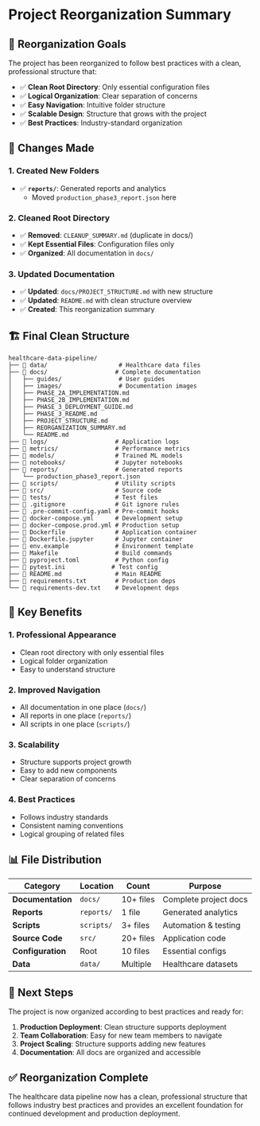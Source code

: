 # Project Reorganization Summary

## 🎯 **Reorganization Goals**

The project has been reorganized to follow best practices with a clean, professional structure that:

- ✅ **Clean Root Directory**: Only essential configuration files
- ✅ **Logical Organization**: Clear separation of concerns
- ✅ **Easy Navigation**: Intuitive folder structure
- ✅ **Scalable Design**: Structure that grows with the project
- ✅ **Best Practices**: Industry-standard organization

## 📁 **Changes Made**

### **1. Created New Folders**

- ✅ **`reports/`**: Generated reports and analytics
  - Moved `production_phase3_report.json` here

### **2. Cleaned Root Directory**

- ✅ **Removed**: `CLEANUP_SUMMARY.md` (duplicate in docs/)
- ✅ **Kept Essential Files**: Configuration files only
- ✅ **Organized**: All documentation in `docs/`

### **3. Updated Documentation**

- ✅ **Updated**: `docs/PROJECT_STRUCTURE.md` with new structure
- ✅ **Updated**: `README.md` with clean structure overview
- ✅ **Created**: This reorganization summary

## 🏗️ **Final Clean Structure**

```
healthcare-data-pipeline/
├── 📁 data/                    # Healthcare data files
├── 📁 docs/                   # Complete documentation
│   ├── guides/                # User guides
│   ├── images/                # Documentation images
│   ├── PHASE_2A_IMPLEMENTATION.md
│   ├── PHASE_2B_IMPLEMENTATION.md
│   ├── PHASE_3_DEPLOYMENT_GUIDE.md
│   ├── PHASE_3_README.md
│   ├── PROJECT_STRUCTURE.md
│   ├── REORGANIZATION_SUMMARY.md
│   └── README.md
├── 📁 logs/                   # Application logs
├── 📁 metrics/                # Performance metrics
├── 📁 models/                 # Trained ML models
├── 📁 notebooks/              # Jupyter notebooks
├── 📁 reports/                # Generated reports
│   └── production_phase3_report.json
├── 📁 scripts/                # Utility scripts
├── 📁 src/                    # Source code
├── 📁 tests/                  # Test files
├── 📄 .gitignore              # Git ignore rules
├── 📄 .pre-commit-config.yaml # Pre-commit hooks
├── 📄 docker-compose.yml      # Development setup
├── 📄 docker-compose.prod.yml # Production setup
├── 📄 Dockerfile              # Application container
├── 📄 Dockerfile.jupyter      # Jupyter container
├── 📄 env.example             # Environment template
├── 📄 Makefile                # Build commands
├── 📄 pyproject.toml          # Python config
├── 📄 pytest.ini             # Test config
├── 📄 README.md               # Main README
├── 📄 requirements.txt        # Production deps
└── 📄 requirements-dev.txt    # Development deps
```

## 🎯 **Key Benefits**

### **1. Professional Appearance**

- Clean root directory with only essential files
- Logical folder organization
- Easy to understand structure

### **2. Improved Navigation**

- All documentation in one place (`docs/`)
- All reports in one place (`reports/`)
- All scripts in one place (`scripts/`)

### **3. Scalability**

- Structure supports project growth
- Easy to add new components
- Clear separation of concerns

### **4. Best Practices**

- Follows industry standards
- Consistent naming conventions
- Logical grouping of related files

## 📊 **File Distribution**

| Category          | Location   | Count     | Purpose               |
| ----------------- | ---------- | --------- | --------------------- |
| **Documentation** | `docs/`    | 10+ files | Complete project docs |
| **Reports**       | `reports/` | 1 file    | Generated analytics   |
| **Scripts**       | `scripts/` | 3+ files  | Automation & testing  |
| **Source Code**   | `src/`     | 20+ files | Application code      |
| **Configuration** | Root       | 10 files  | Essential configs     |
| **Data**          | `data/`    | Multiple  | Healthcare datasets   |

## 🚀 **Next Steps**

The project is now organized according to best practices and ready for:

1. **Production Deployment**: Clean structure supports deployment
2. **Team Collaboration**: Easy for new team members to navigate
3. **Project Scaling**: Structure supports adding new features
4. **Documentation**: All docs are organized and accessible

## ✅ **Reorganization Complete**

The healthcare data pipeline now has a clean, professional structure that follows industry best practices and provides an excellent foundation for continued development and production deployment.
